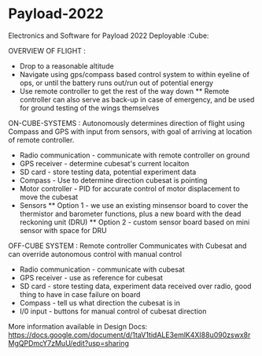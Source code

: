 # Payload-2022
Electronics and Software for Payload 2022 Deployable :Cube:

OVERVIEW OF FLIGHT :
* Drop to a reasonable altitude 
* Navigate using gps/compass based control system to within eyeline of ops, or until the battery runs out/run out of potential energy
* Use remote controller to get the rest of the way down
** Remote controller can also serve as back-up in case of emergency, and be used for ground testing of the wings themselves


ON-CUBE-SYSTEMS :
Autonomously determines direction of flight using Compass and GPS with input from sensors, with goal of arriving at location of remote controller.
* Radio communication - communicate with remote controller on ground
* GPS receiver - determine cubesat's current locaiton
* SD card - store testing data, potential experiment data
* Compass - Use to determine direction cubesat is pointing
* Motor controller - PID for accurate control of motor displacement to move the cubesat
* Sensors
** Option 1 - we use an existing minsensor board to cover the thermistor and barometer functions, plus a new board with the dead reckoning unit (DRU)
** Option 2 - custom sensor board based on mini sensor with space for DRU


OFF-CUBE SYSTEM :
Remote controller
Communicates with Cubesat and can override autonomous control with manual control
* Radio communication - communicate with cubesat
* GPS receiver - use as reference for cubesat
* SD card - store testing data, experiment data received over radio, good thing to have in case failure on board
* Compass - tell us what direction the cubesat is in
* I/0  input - buttons for manual control of cubesat direction


More information available in Design Docs:
https://docs.google.com/document/d/1taV1tidALE3emlK4XI88u090zswx8rMgQPDmcY7zMuU/edit?usp=sharing
